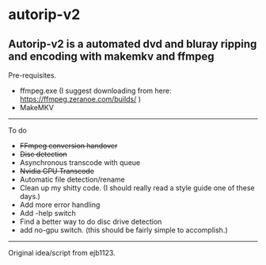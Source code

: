 autorip-v2
=======
Autorip-v2 is a automated dvd and bluray ripping and encoding with makemkv and ffmpeg
-------------
Pre-requisites.
- ffmpeg.exe  (I suggest downloading from here: https://ffmpeg.zeranoe.com/builds/ )
- MakeMKV 

-------------

To do

 - ~~FFmpeg conversion handover~~
 - ~~Disc detection~~
 - Asynchronous transcode with queue
 - ~~Nvidia GPU Transcode~~
 - Automatic file detection/rename
 - Clean up my shitty code. (I should really read a style guide one of these days.)
 - Add more error handling
 - Add -help switch
 - Find a better way to do disc drive detection
 - add no-gpu switch. (this should be fairly simple to accomplish.)

---
Original idea/script from ejb1123.
